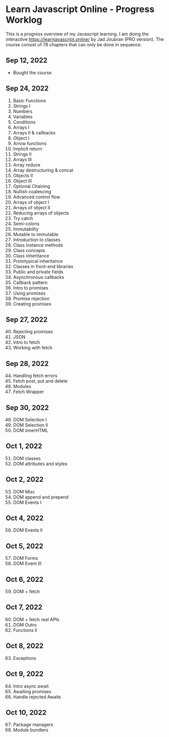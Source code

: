 # Learn Javascript Online - Progress Worklog

This is a progress overview of my Javascript learning. I am doing the interactive https://learnjavascript.online/ by Jad Joubran (PRO version). The course consist of 78 chapters that can only be done in sequence.

## Sep 12, 2022

- Bought the course

## Sep 24, 2022

1. Basic Functions
2. Strings I
3. Numbers
4. Variables
5. Conditions
6. Arrays I
7. Arrays II & callbacks
8. Object I
9. Arrow functions
10. Implicit return
11. Strings II
12. Arrays III
13. Array reduce
14. Array destructuring & concat
15. Objects II
16. Object III
17. Optional Chaining
18. Nullish coalescing
19. Advanced control flow
20. Arrays of object I
21. Arrays of object II
22. Reducing arrays of objects
23. Try catch
24. Semi-colons
25. Immutability
26. Mutable to immutable
27. Introduction to classes
28. Class instance methods
29. Class concepts
30. Class inheritance
31. Prototypical inheritance
32. Classes in front-end libraries
33. Public and private fields
34. Asynchronous callbacks
35. Callback pattern
36. Intro to promises
37. Using promises
38. Promise rejection
39. Creating promises

## Sep 27, 2022

40. Rejecting promises
41. JSON
42. Intro to fetch
43. Working with fetch

## Sep 28, 2022

44. Handling fetch errors
45. Fetch post, put and delete
46. Modules
47. Fetch Wrapper

## Sep 30, 2022

48. DOM Selection I
49. DOM Selection II
50. DOM innerHTML

## Oct 1, 2022

51. DOM classes
52. DOM attributes and styles

## Oct 2, 2022

53. DOM Misc
54. DOM append and prepend
55. DOM Events I

## Oct 4, 2022

56. DOM Events II

## Oct 5, 2022

57. DOM Forms
58. DOM Event III

## Oct 6, 2022

59. DOM + fetch

## Oct 7, 2022

60. DOM + fetch real APIs
61. DOM Outro
62. Functions II

## Oct 8, 2022

63. Exceptions

## Oct 9, 2022

64. Intro async await
65. Awaiting promises
66. Handle rejected Awaits

## Oct 10, 2022

67. Package managers
68. Module bundlers
